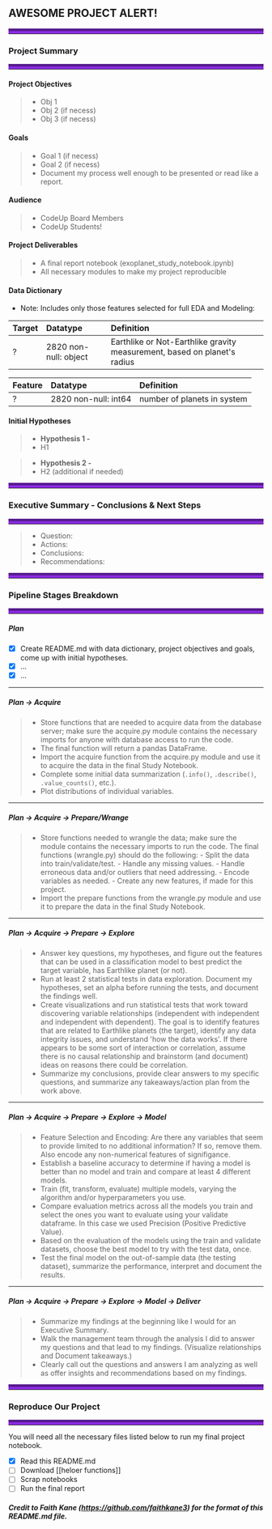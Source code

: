 ## AWESOME PROJECT ALERT!

<hr style="border-top: 10px groove blueviolet; margin-top: 1px; margin-bottom: 1px"></hr>

### Project Summary
<hr style="border-top: 10px groove blueviolet; margin-top: 1px; margin-bottom: 1px"></hr>

#### Project Objectives
> - Obj 1 
> - Obj 2 (if necess)
> - Obj 3 (if necess)

#### Goals
> - Goal 1 (if necess)
> - Goal 2 (if necess)
> - Document my process well enough to be presented or read like a report.

#### Audience
> - CodeUp Board Members
> - CodeUp Students!

#### Project Deliverables
> - A final report notebook (exoplanet_study_notebook.ipynb)
> - All necessary modules to make my project reproducible

#### Data Dictionary
- Note: Includes only those features selected for full EDA and Modeling:

|Target|Datatype|Definition|
|:-------|:--------|:----------|
| ? | 2820 non-null: object | Earthlike or Not-Earthlike gravity measurement, based on planet's radius |

|Feature|Datatype|Definition|
|:-------|:--------|:----------|
| ?      | 2820 non-null: int64 | number of planets in system |



#### Initial Hypotheses

> - **Hypothesis 1 -**
> - H1

> - **Hypothesis 2 -** 
> - H2 (additional if needed)

<hr style="border-top: 10px groove blueviolet; margin-top: 1px; margin-bottom: 1px"></hr>

### Executive Summary - Conclusions & Next Steps
<hr style="border-top: 10px groove blueviolet; margin-top: 1px; margin-bottom: 1px"></hr>

> - Question: 
> - Actions: 
> - Conclusions:  
> - Recommendations: 

<hr style="border-top: 10px groove blueviolet; margin-top: 1px; margin-bottom: 1px"></hr>

### Pipeline Stages Breakdown

<hr style="border-top: 10px groove blueviolet; margin-top: 1px; margin-bottom: 1px"></hr>

##### Plan
- [x] Create README.md with data dictionary, project objectives and goals, come up with initial hypotheses.
- [x] ...
- [x] ...

___

##### Plan -> Acquire
> - Store functions that are needed to acquire data from the database server; make sure the acquire.py module contains the necessary imports for anyone with database access to run the code.
> - The final function will return a pandas DataFrame.
> - Import the acquire function from the acquire.py module and use it to acquire the data in the final Study Notebook.
> - Complete some initial data summarization (`.info()`, `.describe()`, `.value_counts()`, etc.).
> - Plot distributions of individual variables.
___

##### Plan -> Acquire -> Prepare/Wrange
> - Store functions needed to wrangle the data; make sure the module contains the necessary imports to run the code. The final functions (wrangle.py) should do the following:
    - Split the data into train/validate/test.
    - Handle any missing values.
    - Handle erroneous data and/or outliers that need addressing.
    - Encode variables as needed.
    - Create any new features, if made for this project.
> - Import the prepare functions from the wrangle.py module and use it to prepare the data in the final Study Notebook.
___

##### Plan -> Acquire -> Prepare -> Explore
> - Answer key questions, my hypotheses, and figure out the features that can be used in a classification model to best predict the target variable, has Earthlike planet (or not). 
> - Run at least 2 statistical tests in data exploration. Document my hypotheses, set an alpha before running the tests, and document the findings well.
> - Create visualizations and run statistical tests that work toward discovering variable relationships (independent with independent and independent with dependent). The goal is to identify features that are related to Earthlike planets (the target), identify any data integrity issues, and understand 'how the data works'. If there appears to be some sort of interaction or correlation, assume there is no causal relationship and brainstorm (and document) ideas on reasons there could be correlation.
> - Summarize my conclusions, provide clear answers to my specific questions, and summarize any takeaways/action plan from the work above.
___

##### Plan -> Acquire -> Prepare -> Explore -> Model
> - Feature Selection and Encoding: Are there any variables that seem to provide limited to no additional information? If so, remove them.  Also encode any non-numerical features of signifigance.
> - Establish a baseline accuracy to determine if having a model is better than no model and train and compare at least 4 different models.
> - Train (fit, transform, evaluate) multiple models, varying the algorithm and/or hyperparameters you use.
> - Compare evaluation metrics across all the models you train and select the ones you want to evaluate using your validate dataframe.  In this case we used Precision (Positive Predictive Value).
> - Based on the evaluation of the models using the train and validate datasets, choose the best model to try with the test data, once.
> - Test the final model on the out-of-sample data (the testing dataset), summarize the performance, interpret and document the results.
___

##### Plan -> Acquire -> Prepare -> Explore -> Model -> Deliver
> - Summarize my findings at the beginning like I would for an Executive Summary.
> - Walk the management team through the analysis I did to answer my questions and that lead to my findings. (Visualize relationships and Document takeaways.) 
> - Clearly call out the questions and answers I am analyzing as well as offer insights and recommendations based on my findings.

<hr style="border-top: 10px groove blueviolet; margin-top: 1px; margin-bottom: 1px"></hr>

### Reproduce Our Project

<hr style="border-top: 10px groove blueviolet; margin-top: 1px; margin-bottom: 1px"></hr>

You will need all the necessary files listed below to run my final project notebook. 
- [x] Read this README.md
- [ ] Download [[heloer functions]]
- [ ] Scrap notebooks
- [ ] Run the final report

##### Credit to Faith Kane (https://github.com/faithkane3) for the format of this README.md file.